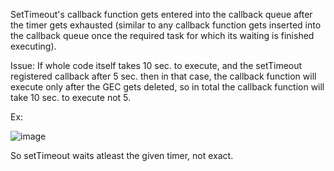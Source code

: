 SetTimeout's callback function gets entered into the callback queue after the timer gets exhausted (similar to any callback function gets inserted into the callback queue once the required task for which its waiting is finished executing).

Issue: 
If whole code itself takes 10 sec. to execute, and the setTimeout registered callback after 5 sec. then in that case, the callback function will execute only after the GEC gets deleted, so in total the callback function will take 10 sec. to execute not 5.

Ex:

![image](https://user-images.githubusercontent.com/72781278/213460618-ad3b8e78-72e6-4472-83e9-23b7708d3b15.png)

So setTimeout waits atleast the given timer, not exact.
